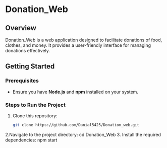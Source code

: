 # Donation_Web

## Overview
Donation_Web is a web application designed to facilitate donations of food, clothes, and money. It provides a user-friendly interface for managing donations effectively.

## Getting Started

### Prerequisites
- Ensure you have **Node.js** and **npm** installed on your system.

### Steps to Run the Project
1. Clone this repository:
   ```bash
   git clone https://github.com/Danial5425/Donation_web.git
2.Navigate to the project directory:
      cd Donation_Web
3. Install the required dependencies:
      npm start 
